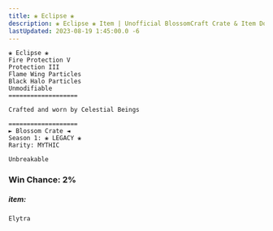 ```yaml
---
title: ❀ Eclipse ❀
description: ❀ Eclipse ❀ Item | Unofficial BlossomCraft Crate & Item Documentation
lastUpdated: 2023-08-19 1:45:00.0 -6
---
```

```
❀ Eclipse ❀
Fire Protection V
Protection III
Flame Wing Particles
Black Halo Particles
Unmodifiable
===================

Crafted and worn by Celestial Beings

===================
► Blossom Crate ◄
Season 1: ❀ LEGACY ❀
Rarity: MYTHIC

Unbreakable
```
### Win Chance: 2%

##### item:
`Elytra`